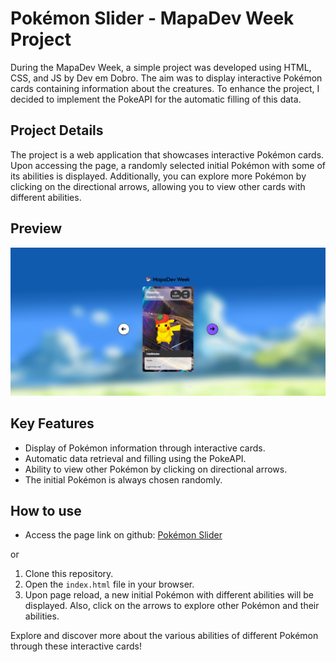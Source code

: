 # Pokémon Slider - MapaDev Week Project

During the MapaDev Week, a simple project was developed using HTML, CSS, and JS by Dev em Dobro. The aim was to display interactive Pokémon cards containing information about the creatures. To enhance the project, I decided to implement the PokeAPI for the automatic filling of this data.

## Project Details

The project is a web application that showcases interactive Pokémon cards. Upon accessing the page, a randomly selected initial Pokémon with some of its abilities is displayed. Additionally, you can explore more Pokémon by clicking on the directional arrows, allowing you to view other cards with different abilities.

## Preview

![Preview](https://github.com/RhuanLucass/pokemon-cards/blob/master/src/images/pokemon.png)

## Key Features

- Display of Pokémon information through interactive cards.
- Automatic data retrieval and filling using the PokeAPI.
- Ability to view other Pokémon by clicking on directional arrows.
- The initial Pokémon is always chosen randomly.

## How to use

- Access the page link on github: [Pokémon Slider](https://rhuanlucass.github.io/pokemon-cards/)

or

1. Clone this repository.
2. Open the `index.html` file in your browser.
3. Upon page reload, a new initial Pokémon with different abilities will be displayed. Also, click on the arrows to explore other Pokémon and their abilities.

Explore and discover more about the various abilities of different Pokémon through these interactive cards!
